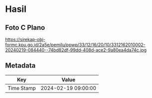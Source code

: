 # Hasil

## Foto C Plano

https://sirekap-obj-formc.kpu.go.id/2a5e/pemilu/ppwp/33/12/16/20/10/3312162010002-20240219-084440--74bd82df-99dd-408d-ace2-9a80ea4da74c.jpg


## Metadata

| Key        | Value               |
| ---------- | ------------------- |
| Time Stamp | 2024-02-19 09:00:00 |



